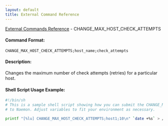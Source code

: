```yaml
---
layout: default
title: External Command Reference
---
```


<!--
************************************************
* AUTO GENERATED PAGE - USE ./update SCRIPT
************************************************
-->

<span class="glyphicon glyphicon-arrow-up"></span><a href="index.html"> External Commands Reference</a> - CHANGE_MAX_HOST_CHECK_ATTEMPTS<br>


#### Command Format:

`CHANGE_MAX_HOST_CHECK_ATTEMPTS;host_name;check_attempts`

#### Description:

Changes the maximum number of check attempts (retries) for a particular host.

#### Shell Script Usage Example:

```sh
#!/bin/sh
# This is a sample shell script showing how you can submit the CHANGE_MAX_HOST_CHECK_ATTEMPTS command
# to Naemon. Adjust variables to fit your environment as necessary.

printf "[%lu] CHANGE_MAX_HOST_CHECK_ATTEMPTS;host1;10\n" `date +%s` > /var/lib/naemon/naemon.cmd
```




